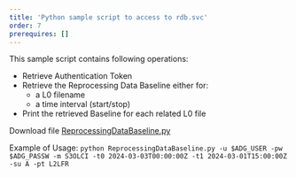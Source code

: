 ```yaml
---
title: 'Python sample script to access to rdb.svc'
order: 7
prerequires: []
---
```

This sample script contains following operations:
- Retrieve Authentication Token
- Retrieve the Reprocessing Data Baseline either for:
	- a L0 filename
	- a time interval (start/stop)
- Print the retrieved Baseline for each related L0 file
<p>Download file <a href="{{site.baseurl}}/data/ReprocessingDataBaseline.py" target="_blank">ReprocessingDataBaseline.py</a></p>

Example of Usage: 
	`python ReprocessingDataBaseline.py -u $ADG_USER -pw $ADG_PASSW -m S3OLCI -t0 2024-03-03T00:00:00Z -t1 2024-03-01T15:00:00Z -su A -pt L2LFR`
